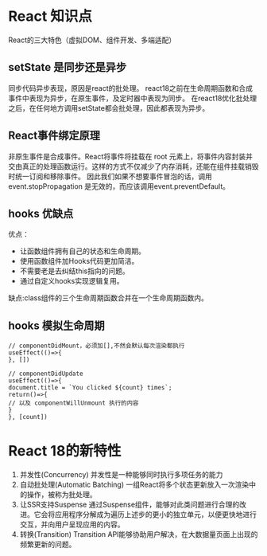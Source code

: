 # React 知识点
React的三大特色（虚拟DOM、组件开发、多端适配）


## setState 是同步还是异步
同步代码异步表现，原因是react的批处理。  react18之前在生命周期函数和合成事件中表现为异步，在原生事件，及定时器中表现为同步。  在react18优化批处理之后，在任何地方调用setState都会批处理，因此都表现为异步。  


## React事件绑定原理
非原生事件是合成事件。React将事件将挂载在 root 元素上，将事件内容封装并交由真正的处理函数运行。这样的方式不仅减少了内存消耗，还能在组件挂载销毁时统一订阅和移除事件。
因此我们如果不想要事件冒泡的话，调用 event.stopPropagation 是无效的，而应该调用event.preventDefault。


## hooks 优缺点
优点： 
+ 让函数组件拥有自己的状态和生命周期。
+ 使用函数组件加Hooks代码更加简洁。
+ 不需要老是去纠结this指向的问题。
+ 通过自定义hooks实现逻辑复用。

缺点:class组件的三个生命周期函数合并在一个生命周期函数内。   

## hooks 模拟生命周期
```
// componentDidMount，必须加[],不然会默认每次渲染都执行
useEffect(()=>{
}, [])

// componentDidUpdate
useEffect(()=>{
document.title = `You clicked ${count} times`;
return()=>{
// 以及 componentWillUnmount 执行的内容 
}
}, [count])
```


# React 18的新特性
1. 并发性(Concurrency)
并发性是一种能够同时执行多项任务的能力
2. 自动批处理(Automatic Batching)
一组React将多个状态更新放入一次渲染中的操作，被称为批处理。
3. 让SSR支持Suspense
通过Suspense组件，能够对此类问题进行合理的改进。它会将应用程序分解成为遍历上述步的更小的独立单元，以便更快地进行交互，并向用户呈现应用的内容。
4. 转换(Transition)
Transition API能够协助用户解决，在大数据量页面上出现的频繁更新的问题。